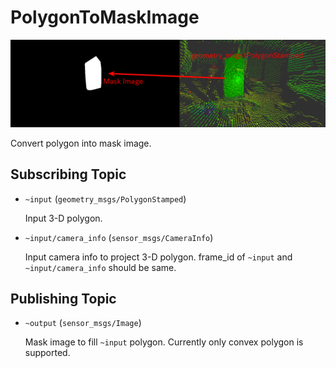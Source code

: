 # PolygonToMaskImage
![](images/polygon_to_mask_image.png)

Convert polygon into mask image.

## Subscribing Topic
* `~input` (`geometry_msgs/PolygonStamped`)

  Input 3-D polygon.
* `~input/camera_info` (`sensor_msgs/CameraInfo`)

  Input camera info to project 3-D polygon.
  frame_id of `~input` and `~input/camera_info` should be same.

## Publishing Topic
* `~output` (`sensor_msgs/Image`)

  Mask image to fill `~input` polygon. Currently only convex polygon is supported.
